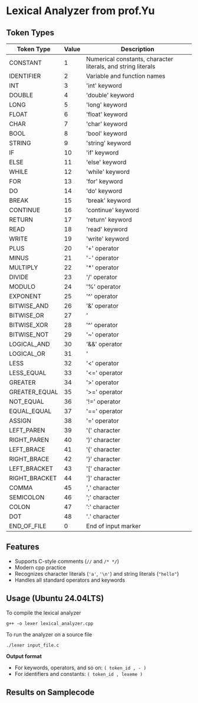 # Lexical Analyzer from prof.Yu

## Token Types

| Token Type | Value | Description |
|------------|-------|-------------|
| CONSTANT   | 1     | Numerical constants, character literals, and string literals |
| IDENTIFIER | 2     | Variable and function names |
| INT        | 3     | 'int' keyword |
| DOUBLE     | 4     | 'double' keyword |
| LONG       | 5     | 'long' keyword |
| FLOAT      | 6     | 'float' keyword |
| CHAR       | 7     | 'char' keyword |
| BOOL       | 8     | 'bool' keyword |
| STRING     | 9     | 'string' keyword |
| IF         | 10    | 'if' keyword |
| ELSE       | 11    | 'else' keyword |
| WHILE      | 12    | 'while' keyword |
| FOR        | 13    | 'for' keyword |
| DO         | 14    | 'do' keyword |
| BREAK      | 15    | 'break' keyword |
| CONTINUE   | 16    | 'continue' keyword |
| RETURN     | 17    | 'return' keyword |
| READ       | 18    | 'read' keyword |
| WRITE      | 19    | 'write' keyword |
| PLUS       | 20    | '+' operator |
| MINUS      | 21    | '-' operator |
| MULTIPLY   | 22    | '*' operator |
| DIVIDE     | 23    | '/' operator |
| MODULO     | 24    | '%' operator |
| EXPONENT   | 25    | '^' operator |
| BITWISE_AND| 26    | '&' operator |
| BITWISE_OR | 27    | '|' operator |
| BITWISE_XOR| 28    | '^' operator |
| BITWISE_NOT| 29    | '~' operator |
| LOGICAL_AND| 30    | '&&' operator |
| LOGICAL_OR | 31    | '||' operator |
| LESS       | 32    | '<' operator |
| LESS_EQUAL | 33    | '<=' operator |
| GREATER    | 34    | '>' operator |
| GREATER_EQUAL | 35 | '>=' operator |
| NOT_EQUAL  | 36    | '!=' operator |
| EQUAL_EQUAL| 37    | '==' operator |
| ASSIGN     | 38    | '=' operator |
| LEFT_PAREN | 39    | '(' character |
| RIGHT_PAREN| 40    | ')' character |
| LEFT_BRACE | 41    | '{' character |
| RIGHT_BRACE| 42    | '}' character |
| LEFT_BRACKET | 43  | '[' character |
| RIGHT_BRACKET | 44 | ']' character |
| COMMA      | 45    | ',' character |
| SEMICOLON  | 46    | ';' character |
| COLON      | 47    | ':' character |
| DOT        | 48    | '.' character |
| END_OF_FILE| 0     | End of input marker |

## Features

- Supports C-style comments (`//` and `/* */`)
- Modern cpp practice
- Recognizes character literals (`'a'`, `'\n'`) and string literals (`"hello"`)
- Handles all standard operators and keywords

## Usage (Ubuntu 24.04LTS)
To compile the lexical analyzer
```
g++ -o lexer lexical_analyzer.cpp
```
To run the analyzer on a source file
```
./lexer input_file.c
```
**Output format**
- For keywords, operators, and so on: `( token_id , - )`
- For identifiers and constants: `( token_id , lexeme )`

## Results on Samplecode
